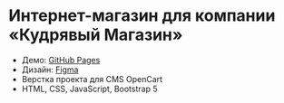 # Интернет-магазин для компании «Кудрявый Магазин»

- Демо: [GitHub Pages](https://anri103.github.io/html-curlshop/index.html)
- Дизайн: [Figma](https://www.figma.com/design/WXSie4URqjinG1n6jhGDVh/Curl-Shop-2023?node-id=516-329&node-type=canvas&t=njyJDxAeLJ7wVtKY-0)
- Верстка проекта для CMS OpenCart
- HTML, CSS, JavaScript, Bootstrap 5